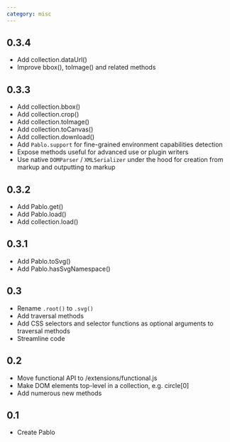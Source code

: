 ```yaml
---
category: misc
---
```


## 0.3.4
* Add collection.dataUrl()
* Improve bbox(), toImage() and related methods


## 0.3.3
* Add collection.bbox()
* Add collection.crop()
* Add collection.toImage()
* Add collection.toCanvas()
* Add collection.download()
* Add `Pablo.support` for fine-grained environment capabilities detection
* Expose methods useful for advanced use or plugin writers
* Use native `DOMParser` / `XMLSerializer` under the hood for creation from markup and outputting to markup


## 0.3.2
* Add Pablo.get()
* Add Pablo.load()
* Add collection.load()


## 0.3.1
* Add Pablo.toSvg()
* Add Pablo.hasSvgNamespace()


## 0.3
* Rename `.root()` to `.svg()`
* Add traversal methods
* Add CSS selectors and selector functions as optional arguments to traversal methods
* Streamline code


## 0.2
* Move functional API to /extensions/functional.js
* Make DOM elements top-level in a collection, e.g. circle\[0\]
* Add numerous new methods


## 0.1
* Create Pablo
